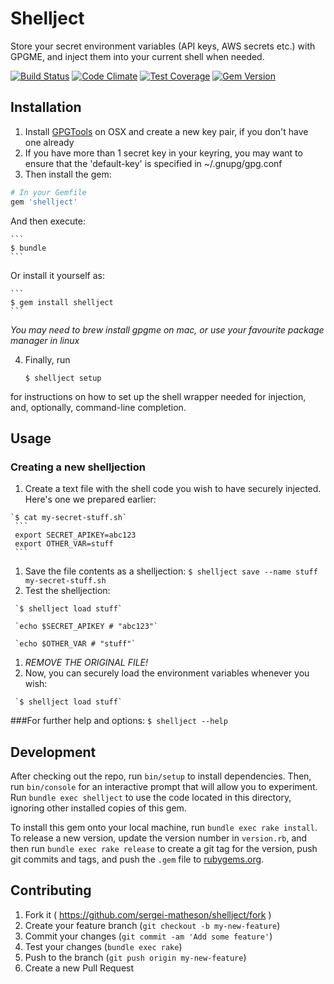 # Shellject

Store your secret environment variables (API keys, AWS secrets etc.) with GPGME, and inject them into your current shell when needed.

[![Build Status](https://travis-ci.org/sergei-matheson/shellject.svg?branch=master)](https://travis-ci.org/sergei-matheson/shellject)
[![Code Climate](https://codeclimate.com/github/sergei-matheson/shellject/badges/gpa.svg)](https://codeclimate.com/github/sergei-matheson/shellject)
[![Test Coverage](https://codeclimate.com/github/sergei-matheson/shellject/badges/coverage.svg)](https://codeclimate.com/github/sergei-matheson/shellject)
[![Gem Version](https://badge.fury.io/rb/shellject.svg)](http://badge.fury.io/rb/shellject)

## Installation

1. Install [GPGTools](https://gpgtools.org) on OSX and create a new key pair, if you don't have one already
1. If you have more than 1 secret key in your keyring, you may want to ensure that the 'default-key' is specified in ~/.gnupg/gpg.conf
1. Then install the gem:
  ```ruby
  # In your Gemfile
  gem 'shellject'
  ```

  And then execute:

    ```
    $ bundle
    ```

  Or install it yourself as:

    ```
    $ gem install shellject
    ```

  *You may need to brew install gpgme on mac, or use your favourite package manager in linux*

4. Finally, run

    ```
    $ shellject setup
    ```
  for instructions on how to set up the shell wrapper needed for injection, and, optionally, command-line completion.


## Usage

### Creating a new shelljection
   1. Create a text file with the shell code you wish to have securely injected. Here's one we prepared earlier:
     
    `$ cat my-secret-stuff.sh`
     ```
     export SECRET_APIKEY=abc123
     export OTHER_VAR=stuff
     ```
   1. Save the file contents as a shelljection:
     `$ shellject save --name stuff my-secret-stuff.sh`
   1. Test the shelljection:
   
     `$ shellject load stuff`

     `echo $SECRET_APIKEY # "abc123"`
     
     `echo $OTHER_VAR # "stuff"`
   1. *REMOVE THE ORIGINAL FILE!*
   1. Now, you can securely load the environment variables whenever you wish:
   
     `$ shellject load stuff`

###For further help and options:
`$ shellject --help`
## Development

After checking out the repo, run `bin/setup` to install dependencies. Then, run `bin/console` for an interactive prompt that will allow you to experiment. Run `bundle exec shellject` to use the code located in this directory, ignoring other installed copies of this gem.

To install this gem onto your local machine, run `bundle exec rake install`. To release a new version, update the version number in `version.rb`, and then run `bundle exec rake release` to create a git tag for the version, push git commits and tags, and push the `.gem` file to [rubygems.org](https://rubygems.org).

## Contributing

1. Fork it ( https://github.com/sergei-matheson/shellject/fork )
2. Create your feature branch (`git checkout -b my-new-feature`)
3. Commit your changes (`git commit -am 'Add some feature'`)
4. Test your changes (`bundle exec rake`)
5. Push to the branch (`git push origin my-new-feature`)
6. Create a new Pull Request
